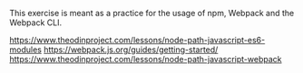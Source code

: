This exercise is meant as a practice for the usage of npm, Webpack and the Webpack CLI.

https://www.theodinproject.com/lessons/node-path-javascript-es6-modules
https://webpack.js.org/guides/getting-started/
https://www.theodinproject.com/lessons/node-path-javascript-webpack